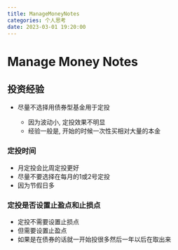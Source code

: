 ```yaml
---
title: ManageMoneyNotes
categories: 个人思考
date: 2023-03-01 19:20:00
---
```

# Manage Money Notes

## 投资经验

- 尽量不选择用债券型基金用于定投

   - 因为波动小, 定投效果不明显
   - 经验一般是, 开始的时候一次性买相对大量的本金

### 定投时间

- 月定投会比周定投更好
- 尽量不要选择在每月的1或2号定投
- 因为节假日多

### 定投是否设置止盈点和止损点

- 定投不需要设置止损点
- 但需要设置止盈点
- 如果是在债券的话就一开始投很多然后一年以后在取出来
